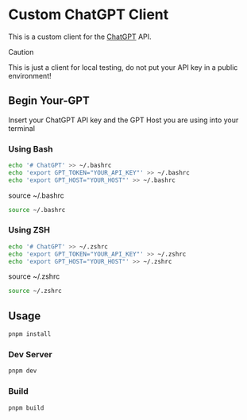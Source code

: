# Custom ChatGPT Client

This is a custom client for the [ChatGPT](https://chat.openai.com/) API.

> [!CAUTION]
> This is just a client for local testing, do not put your API key in a public environment!

## Begin Your-GPT

Insert your ChatGPT API key and the GPT Host you are using into your terminal

### Using Bash

```bash
echo '# ChatGPT' >> ~/.bashrc
echo 'export GPT_TOKEN="YOUR_API_KEY"' >> ~/.bashrc
echo 'export GPT_HOST="YOUR_HOST"' >> ~/.bashrc
```

source ~/.bashrc

```bash
source ~/.bashrc
```

### Using ZSH

```bash
echo '# ChatGPT' >> ~/.zshrc
echo 'export GPT_TOKEN="YOUR_API_KEY"' >> ~/.zshrc
echo 'export GPT_HOST="YOUR_HOST"' >> ~/.zshrc
```

source ~/.zshrc

```bash
source ~/.zshrc
```

## Usage

```bash
pnpm install
```

### Dev Server

```bash
pnpm dev
```

### Build

```bash
pnpm build
```
